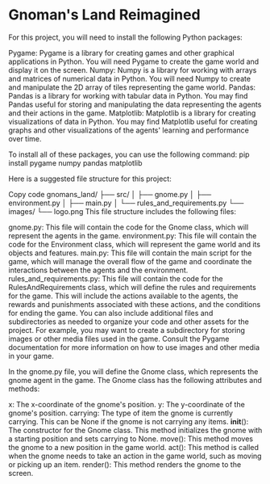 # Gnoman's Land Reimagined

For this project, you will need to install the following Python packages:

Pygame: Pygame is a library for creating games and other graphical applications in Python. You will need Pygame to create the game world and display it on the screen.
Numpy: Numpy is a library for working with arrays and matrices of numerical data in Python. You will need Numpy to create and manipulate the 2D array of tiles representing the game world.
Pandas: Pandas is a library for working with tabular data in Python. You may find Pandas useful for storing and manipulating the data representing the agents and their actions in the game.
Matplotlib: Matplotlib is a library for creating visualizations of data in Python. You may find Matplotlib useful for creating graphs and other visualizations of the agents' learning and performance over time.

To install all of these packages, you can use the following command: pip install pygame numpy pandas matplotlib

Here is a suggested file structure for this project:

Copy code
gnomans_land/
├── src/
│   ├── gnome.py
│   ├── environment.py
│   ├── main.py
│   └── rules_and_requirements.py
└── images/
    └── logo.png
This file structure includes the following files:

gnome.py: This file will contain the code for the Gnome class, which will represent the agents in the game.
environment.py: This file will contain the code for the Environment class, which will represent the game world and its objects and features.
main.py: This file will contain the main script for the game, which will manage the overall flow of the game and coordinate the interactions between the agents and the environment.
rules_and_requirements.py: This file will contain the code for the RulesAndRequirements class, which will define the rules and requirements for the game. This will include the actions available to the agents, the rewards and punishments associated with these actions, and the conditions for ending the game.
You can also include additional files and subdirectories as needed to organize your code and other assets for the project. For example, you may want to create a subdirectory for storing images or other media files used in the game. Consult the Pygame documentation for more information on how to use images and other media in your game.

In the gnome.py file, you will define the Gnome class, which represents the gnome agent in the game. The Gnome class has the following attributes and methods:

x: The x-coordinate of the gnome's position.
y: The y-coordinate of the gnome's position.
carrying: The type of item the gnome is currently carrying. This can be None if the gnome is not carrying any items.
__init__(): The constructor for the Gnome class. This method initializes the gnome with a starting position and sets carrying to None.
move(): This method moves the gnome to a new position in the game world.
act(): This method is called when the gnome needs to take an action in the game world, such as moving or picking up an item.
render(): This method renders the gnome to the screen.
